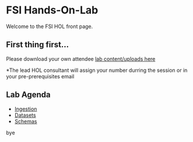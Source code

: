 # FSI Hands-On-Lab

Welcome to the FSI HOL front page.

## First thing first...

Please download your own attendee [lab content/uploads here](https://github.com/adobe/AEP-Hands-on-Labs/blob/master/labs/fsi/lab_dowloads.md)

*The lead HOL consultant will assign your number durring the session or in your pre-prerequisites email

## Lab Agenda

 - [Ingestion](https://github.com/adobe/AEP-Hands-on-Labs/blob/master/labs/fsi/Foundations%20Ingestion.md)
 - [Datasets](https://github.com/adobe/AEP-Hands-on-Labs/blob/master/labs/fsi/Foundations_Datasets.md)
 - [Schemas](https://github.com/adobe/AEP-Hands-on-Labs/blob/master/labs/fsi/Foundations%20Schemas.md)

bye
